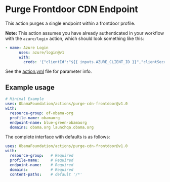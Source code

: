 # Purge Frontdoor CDN Endpoint

This action purges a single endpoint within a frontdoor profile.

**Note:** This action assumes you have already authenticated in your workflow with the `azure/login` action, which should look something like this:

```yaml
- name: Azure Login
      uses: azure/login@v1
      with:
        creds: '{"clientId":"${{ inputs.AZURE_CLIENT_ID }}","clientSecret":"${{ inputs.AZURE_CLIENT_SECRET }}","subscriptionId":"${{ inputs.AZURE_SUBSCRIPTION_ID }}","tenantId":"${{ inputs.AZURE_TENANT_ID }}"}'
```

See the [action.yml](./action.yml) file for parameter info.

## Example usage

```yaml
# Minimal Example
uses: ObamaFoundation/actions/purge-cdn-frontdoor@v1.0
with:
  resource-group: of-obama-org
  profile-name: obamaorg
  endpoint-name: blue-green-obamaorg
  domains: obama.org launchqa.obama.org
```

The complete interface with defaults is as follows:

```yaml
uses: ObamaFoundation/actions/purge-cdn-frontdoor@v1.0
with:
  resource-group:   # Required
  profile-name:     # Required
  endpoint-name:    # Required
  domains:          # Required
  content-paths:    # default '/*'
```
